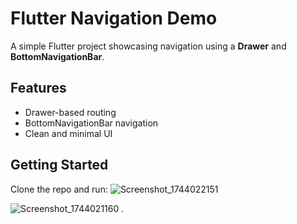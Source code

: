 # Flutter Navigation Demo

A simple Flutter project showcasing navigation using a **Drawer** and **BottomNavigationBar**.

## Features
- Drawer-based routing
- BottomNavigationBar navigation
- Clean and minimal UI

## Getting Started
Clone the repo and run:
![Screenshot_1744022151](https://github.com/user-attachments/assets/13b5df3a-42d1-413d-a204-d395bc261c9e)

![Screenshot_1744021160](https://github.com/user-attachments/assets/e6dac171-9979-40cc-ad3f-41ed8965a64b)
.
